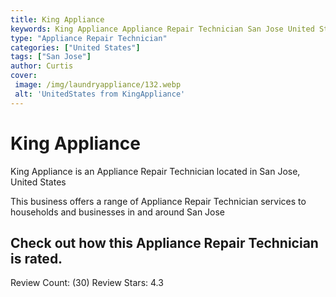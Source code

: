 ```yaml
---
title: King Appliance
keywords: King Appliance Appliance Repair Technician San Jose United States 
type: "Appliance Repair Technician"
categories: ["United States"]
tags: ["San Jose"]
author: Curtis
cover:
 image: /img/laundryappliance/132.webp
 alt: 'UnitedStates from KingAppliance'
---
```


# King Appliance
King Appliance is an Appliance Repair Technician located in San Jose, United States

This business offers a range of Appliance Repair Technician services to households and businesses in and around San Jose

## Check out how this Appliance Repair Technician is rated.
Review Count: (30)
Review Stars: 4.3

